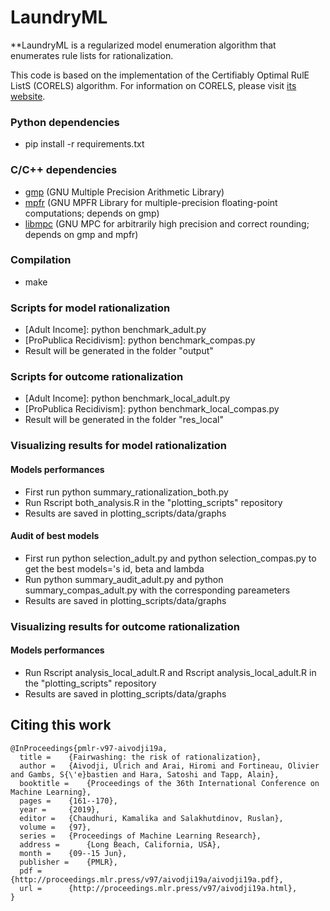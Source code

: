 # LaundryML

**LaundryML is a regularized model enumeration algorithm that enumerates rule lists for rationalization.

This code is based on the implementation of the Certifiably Optimal RulE ListS (CORELS) algorithm. For information on CORELS, please visit [its website](https://corels.eecs.harvard.edu).

### Python dependencies
* pip install -r requirements.txt

### C/C++ dependencies

* [gmp](https://gmplib.org/) (GNU Multiple Precision Arithmetic Library)
* [mpfr](http://www.mpfr.org/) (GNU MPFR Library for multiple-precision floating-point computations; depends on gmp)
* [libmpc](http://www.multiprecision.org/) (GNU MPC for arbitrarily high precision and correct rounding; depends on gmp and mpfr)

### Compilation
* make

### Scripts for model rationalization 

* [Adult Income]: python benchmark_adult.py
* [ProPublica Recidivism]: python benchmark_compas.py
* Result will be generated in the folder "output"

### Scripts for outcome rationalization 

* [Adult Income]: python benchmark_local_adult.py
* [ProPublica Recidivism]: python benchmark_local_compas.py
* Result will be generated in the folder "res_local"


### Visualizing results for model rationalization 

#### Models performances
* First run python summary_rationalization_both.py
* Run Rscript both_analysis.R in the "plotting_scripts" repository
* Results are saved in plotting_scripts/data/graphs
#### Audit of best models
* First run python selection_adult.py and python selection_compas.py to get the best models='s id, beta and lambda
* Run python summary_audit_adult.py and python summary_compas_adult.py with the corresponding pareameters
* Results are saved in plotting_scripts/data/graphs


### Visualizing results for outcome rationalization 

#### Models performances
* Run Rscript analysis_local_adult.R and Rscript analysis_local_adult.R in the "plotting_scripts" repository
* Results are saved in plotting_scripts/data/graphs

## Citing this work

```
@InProceedings{pmlr-v97-aivodji19a,
  title = 	 {Fairwashing: the risk of rationalization},
  author = 	 {Aivodji, Ulrich and Arai, Hiromi and Fortineau, Olivier and Gambs, S{\'e}bastien and Hara, Satoshi and Tapp, Alain},
  booktitle = 	 {Proceedings of the 36th International Conference on Machine Learning},
  pages = 	 {161--170},
  year = 	 {2019},
  editor = 	 {Chaudhuri, Kamalika and Salakhutdinov, Ruslan},
  volume = 	 {97},
  series = 	 {Proceedings of Machine Learning Research},
  address = 	 {Long Beach, California, USA},
  month = 	 {09--15 Jun},
  publisher = 	 {PMLR},
  pdf = 	 {http://proceedings.mlr.press/v97/aivodji19a/aivodji19a.pdf},
  url = 	 {http://proceedings.mlr.press/v97/aivodji19a.html},
}
```